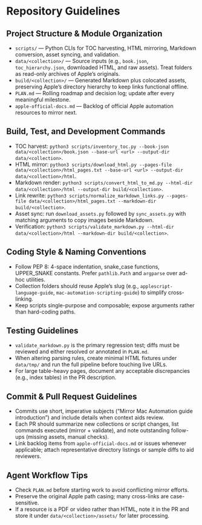 # Repository Guidelines

## Project Structure & Module Organization
- `scripts/` — Python CLIs for TOC harvesting, HTML mirroring, Markdown conversion, asset syncing, and validation.
- `data/<collection>/` — Source inputs (e.g., `book.json`, `toc_hierarchy.json`, downloaded HTML, and raw assets). Treat folders as read-only archives of Apple’s originals.
- `build/<collection>/` — Generated Markdown plus colocated assets, preserving Apple’s directory hierarchy to keep links functional offline.
- `PLAN.md` — Rolling roadmap and decision log; update after every meaningful milestone.
- `apple-official-docs.md` — Backlog of official Apple automation resources to mirror next.

## Build, Test, and Development Commands
- TOC harvest: `python3 scripts/inventory_toc.py --book-json data/<collection>/book.json --base-url <url> --output-dir data/<collection>`.
- HTML mirror: `python3 scripts/download_html.py --pages-file data/<collection>/html_pages.txt --base-url <url> --output-dir data/<collection>/html`.
- Markdown render: `python3 scripts/convert_html_to_md.py --html-dir data/<collection>/html --output-dir build/<collection>`.
- Link rewrite: `python3 scripts/normalize_markdown_links.py --pages-file data/<collection>/html_pages.txt --markdown-dir build/<collection>`.
- Asset sync: run `download_assets.py` followed by `sync_assets.py` with matching arguments to copy images beside Markdown.
- Verification: `python3 scripts/validate_markdown.py --html-dir data/<collection>/html --markdown-dir build/<collection>`.

## Coding Style & Naming Conventions
- Follow PEP 8: 4-space indentation, snake_case functions, UPPER_SNAKE constants. Prefer `pathlib.Path` and `argparse` over ad-hoc utilities.
- Collection folders should reuse Apple’s slug (e.g., `applescript-language-guide`, `mac-automation-scripting-guide`) to simplify cross-linking.
- Keep scripts single-purpose and composable; expose arguments rather than hard-coding paths.

## Testing Guidelines
- `validate_markdown.py` is the primary regression test; diffs must be reviewed and either resolved or annotated in `PLAN.md`.
- When altering parsing rules, create minimal HTML fixtures under `data/tmp/` and run the full pipeline before touching live URLs.
- For large table-heavy pages, document any acceptable discrepancies (e.g., index tables) in the PR description.

## Commit & Pull Request Guidelines
- Commits use short, imperative subjects (“Mirror Mac Automation guide introduction”) and include details when context aids review.
- Each PR should summarize new collections or script changes, list commands executed (mirror + validate), and note outstanding follow-ups (missing assets, manual checks).
- Link backlog items from `apple-official-docs.md` or issues whenever applicable; attach representative directory listings or sample diffs to aid reviewers.

## Agent Workflow Tips
- Check `PLAN.md` before starting work to avoid conflicting mirror efforts.
- Preserve the original Apple path casing; many cross-links are case-sensitive.
- If a resource is a PDF or video rather than HTML, note it in the PR and store it under `data/<collection>/assets/` for later processing.
